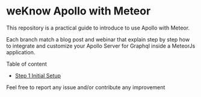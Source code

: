 # weKnow Apollo with Meteor


This repository is a practical guide to introduce to use Apollo with Meteor.

Each branch match a blog post and webinar that explain step by step how to integrate and customize your Apollo Server for Graphql inside a MeteorJs application.

Table of content

- [Step 1 Initial Setup](https://github.com/weknowinc/apollo-with-meteor/tree/step-1-initial-setup)

Feel free to report any issue and/or contribute any improvement


